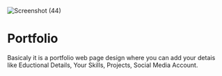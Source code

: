 ![Screenshot (44)](https://user-images.githubusercontent.com/47483226/166222013-7eb6ca51-5565-452b-9c61-d5495e1ce759.png)
# Portfolio
Basicaly it is a portfolio web page design where you can add your detais like
Eductional Details,
Your Skills,
 Projects,
Social Media Account.
